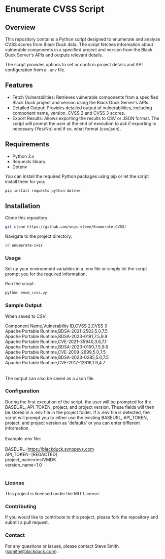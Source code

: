 # Enumerate CVSS Script

## Overview

This repository contains a Python script designed to enumerate and analyze CVSS scores from Black Duck data. The script fetches information about vulnerable components in a specified project and version from the Black Duck Server's APIs and outputs relevant details.

The script provides options to set or confirm project details and API configuration from a `.env` file.

## Features

- Fetch Vulnerabilities: Retrieves vulnerable components from a specified Black Duck project and version using the Black Duck Server's APIs.
- Detailed Output: Provides detailed output of vulnerabilities, including component name, version, CVSS 2 and CVSS 3 scores.
- Export Results: Allows exporting the results to CSV or JSON format. The script will prompt the user at the end of execution to ask if exporting is necessary (Yes/No) and if so, what format (csv/json).

## Requirements

- Python 3.x
- Requests library
- Dotenv

You can install the required Python packages using pip or let the script install them for you:

```bash
pip install requests python-dotenv
```

## Installation
Clone this repository:

```bash
git clone https://github.com/snps-steve/Enumerate-CVSS/
```

Navigate to the project directory:

```bash
cd enumerate-cvss
```

### Usage
Set up your environment variables in a .env file or simply let the script prompt you for the required information. 

Run the script:

```bash
python enum_cvss.py
```

### Sample Output
When saved to CSV:

Component Name,Vulnerability ID,CVSS 2,CVSS 3<br>
Apache Portable Runtime,BDSA-2021-2583,5.0,7.5<br>
Apache Portable Runtime,BDSA-2023-0191,7.5,9.8<br>
Apache Portable Runtime,CVE-2021-35940,3.6,7.1<br>
Apache Portable Runtime,BDSA-2023-0190,7.5,9.8<br>
Apache Portable Runtime,CVE-2009-2699,5.0,7.5<br>
Apache Portable Runtime,BDSA-2023-0285,5.0,7.5<br>
Apache Portable Runtime,CVE-2017-12618,1.9,4.7<br>
<br><br>
The output can also be saved as a Json file.<br> 

### Configuration
During the first execution of the script, the user will be prompted for the BASEURL, API_TOKEN, project, and project version. These fields will then be stored in a .env file in the project folder. If a .env file is detected, the script will prompt you to either use the existing BASEURL, API_TOKEN, project, and project version as 'defaults' or you can enter different information.
<br><br>
Example .env file:
<br><br>
BASEURL=https://blackduck.synopsys.com<br>
API_TOKEN=[REDACTED]<br>
project_name=testVMDK<br>
version_name=1.0<br>
<br>
### License
This project is licensed under the MIT License.

### Contributing
If you would like to contribute to this project, please fork the repository and submit a pull request.

### Contact
For any questions or issues, please contact Steve Smith (ssmith@blackduck.com).
